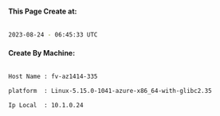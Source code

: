 
   
#### This Page Create at:

```bash

2023-08-24 - 06:45:33 UTC

```

#### Create By Machine:

```bash

Host Name : fv-az1414-335

platform  : Linux-5.15.0-1041-azure-x86_64-with-glibc2.35

Ip Local  : 10.1.0.24

```

